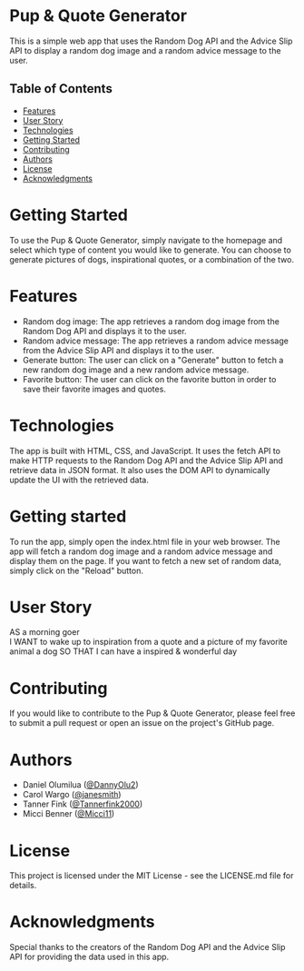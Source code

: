 # Pup & Quote Generator
This is a simple web app that uses the Random Dog API and the Advice Slip API to display a random dog image and a random advice message to the user.

## Table of Contents
- [Features](#features)
- [User Story](#user-story)
- [Technologies](#technologies)
- [Getting Started](#getting-started)
- [Contributing](#contributing)
- [Authors](#authors)
- [License](#license)
- [Acknowledgments](#acknowledgments)


# Getting Started
To use the Pup & Quote Generator, simply navigate to the homepage and select which type of content you would like to generate. You can choose to generate pictures of dogs, inspirational quotes, or a combination of the two.

# Features
- Random dog image: The app retrieves a random dog image from the Random Dog API and displays it to the user.
- Random advice message: The app retrieves a random advice message from the Advice Slip API and displays it to the user.
- Generate button: The user can click on a "Generate" button to fetch a new random dog image and a new random advice message.
- Favorite button: The user can click on the favorite button in order to save their favorite images and quotes.

# Technologies
The app is built with HTML, CSS, and JavaScript. It uses the fetch API to make HTTP requests to the Random Dog API and the Advice Slip API and retrieve data in JSON format. It also uses the DOM API to dynamically update the UI with the retrieved data.

# Getting started
To run the app, simply open the index.html file in your web browser. The app will fetch a random dog image and a random advice message and display them on the page. If you want to fetch a new set of random data, simply click on the "Reload" button.

# User Story   
AS a morning goer   
I WANT to wake up to inspiration from a quote and a picture of my favorite animal a dog
SO THAT I can have a inspired & wonderful day

# Contributing
If you would like to contribute to the Pup & Quote Generator, please feel free to submit a pull request or open an issue on the project's GitHub page.

# Authors
- Daniel Olumilua ([@DannyOlu2](https://github.com/DannyOlu2))
- Carol Wargo  ([@janesmith](https://github.com/janesmith))
- Tanner Fink ([@Tannerfink2000](https://github.com/Tannerfink2000))
- Micci Benner ([@Micci11](https://github.com/Micci11))

# License
This project is licensed under the MIT License - see the LICENSE.md file for details.

# Acknowledgments
Special thanks to the creators of the Random Dog API and the Advice Slip API for providing the data used in this app.








